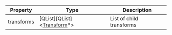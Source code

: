 Property | Type | Description
--- | --- | ---
transforms | [QList][QList]&lt;[Transform](../transform/transform.md)\*&gt; | List of child transforms